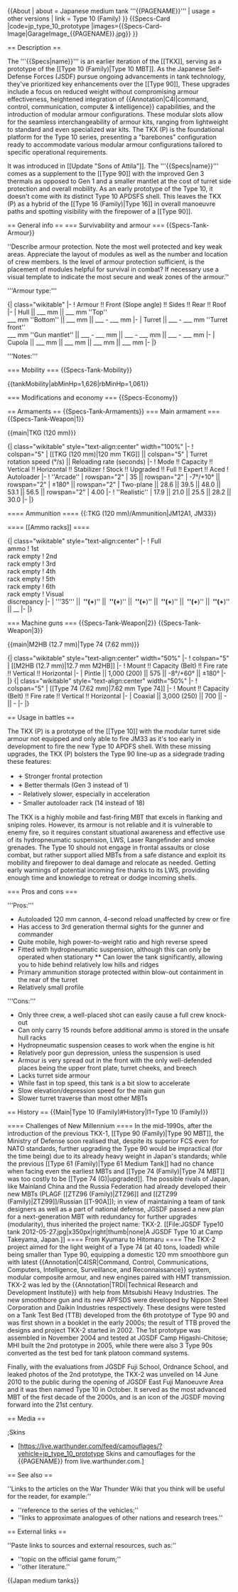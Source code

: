 {{About
| about = Japanese medium tank '''{{PAGENAME}}'''
| usage = other versions
| link = Type 10 (Family)
}}
{{Specs-Card
|code=jp_type_10_prototype
|images={{Specs-Card-Image|GarageImage_{{PAGENAME}}.jpg}}
}}

== Description ==
<!-- ''In the description, the first part should be about the history of the creation and combat usage of the vehicle, as well as its key features. In the second part, tell the reader about the ground vehicle in the game. Insert a screenshot of the vehicle, so that if the novice player does not remember the vehicle by name, he will immediately understand what kind of vehicle the article is talking about.'' -->
The '''{{Specs|name}}''' is an earlier iteration of the [[TKX]], serving as a prototype of the [[Type 10 (Family)|Type 10 MBT]]. As the Japanese Self-Defense Forces (JSDF) pursue ongoing advancements in tank technology, they've prioritized key enhancements over the [[Type 90]], These upgrades include a focus on reduced weight without compromising armour effectiveness, heightened integration of {{Annotation|C4I|command, control, communication, computer & intelligence}} capabilities, and the introduction of modular armour configurations. These modular slots allow for the seamless interchangeability of armour kits, ranging from lightweight to standard and even specialized war kits. The TKX (P) is the foundational platform for the Type 10 series, presenting a "barebones" configuration ready to accommodate various modular armour configurations tailored to specific operational requirements.

It was introduced in [[Update "Sons of Attila"]]. The '''{{Specs|name}}''' comes as a supplement to the [[Type 90]] with the improved Gen 3 thermals as opposed to Gen 1 and a smaller mantlet at the cost of turret side protection and overall mobility. As an early prototype of the Type 10, it doesn't come with its distinct Type 10 APDSFS shell. This leaves the TKX (P) as a hybrid of the [[Type 16 (Family)|Type 16]] in overall manoeuvre paths and spotting visibility with the firepower of a [[Type 90]].

== General info ==
=== Survivability and armour ===
{{Specs-Tank-Armour}}
<!-- ''Describe armour protection. Note the most well protected and key weak areas. Appreciate the layout of modules as well as the number and location of crew members. Is the level of armour protection sufficient, is the placement of modules helpful for survival in combat? If necessary use a visual template to indicate the most secure and weak zones of the armour.'' -->
''Describe armour protection. Note the most well protected and key weak areas. Appreciate the layout of modules as well as the number and location of crew members. Is the level of armour protection sufficient, is the placement of modules helpful for survival in combat? If necessary use a visual template to indicate the most secure and weak zones of the armour.''

'''Armour type:''' <!-- The types of armour present on the vehicle and their general locations -->
<!-- Example: * Rolled homogeneous armour (Front, Side, Rear, Hull roof)
* Cast homogeneous armour (Turret, Transmission area) -->

{| class="wikitable"
|-
! Armour !! Front (Slope angle) !! Sides !! Rear !! Roof
|-
| Hull || ___ mm || ___ mm ''Top'' <br> ___ mm ''Bottom'' || ___ mm || ___ - ___ mm
|-
| Turret || ___ - ___ mm ''Turret front'' <br> ___ mm ''Gun mantlet'' || ___ - ___ mm || ___ - ___ mm || ___ - ___ mm
|-
| Cupola || ___ mm || ___ mm || ___ mm || ___ mm
|-
|}

'''Notes:''' <!-- Any additional notes which the user needs to be aware of -->
<!-- Example: * Suspension wheels are 20 mm thick, tracks are 30 mm thick, and torsion bars are 60 mm thick. -->

=== Mobility ===
{{Specs-Tank-Mobility}}
<!-- ''Write about the mobility of the ground vehicle. Estimate the specific power and manoeuvrability, as well as the maximum speed forwards and backwards.'' -->

{{tankMobility|abMinHp=1,626|rbMinHp=1,061}}

=== Modifications and economy ===
{{Specs-Economy}}

== Armaments ==
{{Specs-Tank-Armaments}}
=== Main armament ===
{{Specs-Tank-Weapon|1}}
<!-- ''Give the reader information about the characteristics of the main gun. Assess its effectiveness in a battle based on the reloading speed, ballistics and the power of shells. Do not forget about the flexibility of the fire, that is how quickly the cannon can be aimed at the target, open fire on it and aim at another enemy. Add a link to the main article on the gun: <code><nowiki>{{main|Name of the weapon}}</nowiki></code>. Describe in general terms the ammunition available for the main gun. Give advice on how to use them and how to fill the ammunition storage.'' -->
{{main|TKG (120 mm)}}

{| class="wikitable" style="text-align:center" width="100%"
|-
! colspan="5" | [[TKG (120 mm)|120 mm TKG]] || colspan="5" | Turret rotation speed (°/s) || Reloading rate (seconds)
|-
! Mode !! Capacity !! Vertical !! Horizontal !! Stabilizer
! Stock !! Upgraded !! Full !! Expert !! Aced
! Autoloader
|-
! ''Arcade''
| rowspan="2" | 35 || rowspan="2" | -7°/+10° || rowspan="2" | ±180° || rowspan="2" | Two-plane || 28.6 || 39.5 || 48.0 || 53.1 || 56.5 || rowspan="2" | 4.00
|-
! ''Realistic''
| 17.9 || 21.0 || 25.5 || 28.2 || 30.0
|-
|}

==== Ammunition ====
{{:TKG (120 mm)/Ammunition|JM12A1, JM33}}

==== [[Ammo racks]] ====
<!-- [[File:Ammoracks_{{PAGENAME}}.png|right|thumb|x250px|[[Ammo racks]] of the {{PAGENAME}}]] -->
<!-- '''Last updated:''' -->
{| class="wikitable" style="text-align:center"
|-
! Full<br>ammo
! 1st<br>rack empty
! 2nd<br>rack empty
! 3rd<br>rack empty
! 4th<br>rack empty
! 5th<br>rack empty
! 6th<br>rack empty
! Visual<br>discrepancy
|-
| '''35''' || __&nbsp;''(+__)'' || __&nbsp;''(+__)'' || __&nbsp;''(+__)'' || __&nbsp;''(+__)'' || __&nbsp;''(+__)'' || __&nbsp;''(+__)'' || __
|-
|}

=== Machine guns ===
{{Specs-Tank-Weapon|2}}
{{Specs-Tank-Weapon|3}}
<!-- ''Offensive and anti-aircraft machine guns not only allow you to fight some aircraft but also are effective against lightly armoured vehicles. Evaluate machine guns and give recommendations on its use.'' -->
{{main|M2HB (12.7 mm)|Type 74 (7.62 mm)}}

{| class="wikitable" style="text-align:center" width="50%"
|-
! colspan="5" | [[M2HB (12.7 mm)|12.7 mm M2HB]]
|-
! Mount !! Capacity (Belt) !! Fire rate !! Vertical !! Horizontal
|-
| Pintle || 1,000 (200) || 575 || -8°/+60° || ±180°
|-
|}
{| class="wikitable" style="text-align:center" width="50%"
|-
! colspan="5" | [[Type 74 (7.62 mm)|7.62 mm Type 74]]
|-
! Mount !! Capacity (Belt) !! Fire rate !! Vertical !! Horizontal
|-
| Coaxial || 3,000 (250) || 700 || - || -
|-
|}

== Usage in battles ==
<!-- ''Describe the tactics of playing in the vehicle, the features of using vehicles in the team and advice on tactics. Refrain from creating a "guide" - do not impose a single point of view but instead give the reader food for thought. Describe the most dangerous enemies and give recommendations on fighting them. If necessary, note the specifics of the game in different modes (AB, RB, SB).'' -->
The TKX (P) is a prototype of the [[Type 10]] with the modular turret side armour not equipped and only able to fire JM33 as it's too early in development to fire the new Type 10 APDFS shell. With these missing upgrades, the TKX (P) bolsters the Type 90 line-up as a sidegrade trading these features:

* <big>+</big> Stronger frontal protection
* <big>+</big> Better thermals (Gen 3 instead of 1)
* <big>-</big> Relatively slower, especially in acceleration
* <big>-</big> Smaller autoloader rack (14 instead of 18)

The TKX is a highly mobile and fast-firing MBT that excels in flanking and sniping roles. However, its armour is not reliable and it is vulnerable to enemy fire, so it requires constant situational awareness and effective use of its hydropneumatic suspension, LWS, Laser Rangefinder and smoke grenades. The Type 10 should not engage in frontal assaults or close combat, but rather support allied MBTs from a safe distance and exploit its mobility and firepower to deal damage and relocate as needed. Getting early warnings of potential incoming fire thanks to its LWS, providing enough time and knowledge to retreat or dodge incoming shells.

=== Pros and cons ===
<!-- ''Summarise and briefly evaluate the vehicle in terms of its characteristics and combat effectiveness. Mark its pros and cons in a bulleted list. Try not to use more than 6 points for each of the characteristics. Avoid using categorical definitions such as "bad", "good" and the like - use substitutions with softer forms such as "inadequate" and "effective".'' -->

'''Pros:'''

* Autoloaded 120 mm cannon, 4-second reload unaffected by crew or fire
* Has access to 3rd generation thermal sights for the gunner and commander
* Quite mobile, high power-to-weight ratio and high reverse speed
* Fitted with hydropneumatic suspension, although this can only be operated when stationary
** Can lower the tank significantly, allowing you to hide behind relatively low hills and ridges
* Primary ammunition storage protected within blow-out containment in the rear of the turret
* Relatively small profile

'''Cons:'''

* Only three crew, a well-placed shot can easily cause a full crew knock-out
* Can only carry 15 rounds before additional ammo is stored in the unsafe hull racks
* Hydropneumatic suspension ceases to work when the engine is hit
* Relatively poor gun depression, unless the suspension is used
* Armour is very spread out in the front with the only well-defended places being the upper front plate, turret cheeks, and breech
* Lacks turret side armour
* While fast in top speed, this tank is a bit slow to accelerate
* Slow elevation/depression speed for the main gun
* Slower turret traverse than most other MBTs

== History ==
{{Main|Type 10 (Family)#History|l1=Type 10 (Family)}}
<!-- ''Describe the history of the creation and combat usage of the vehicle in more detail than in the introduction. If the historical reference turns out to be too long, take it to a separate article, taking a link to the article about the vehicle and adding a block "/History" (example: <nowiki>https://wiki.warthunder.com/(Vehicle-name)/History</nowiki>) and add a link to it here using the <code>main</code> template. Be sure to reference text and sources by using <code><nowiki><ref></ref></nowiki></code>, as well as adding them at the end of the article with <code><nowiki><references /></nowiki></code>. This section may also include the vehicle's dev blog entry (if applicable) and the in-game encyclopedia description (under <code><nowiki>=== In-game description ===</nowiki></code>, also if applicable).'' -->
==== Challenges of New Millennium ====
In the mid-1990s, after the introduction of the previous TKX-1, [[Type 90 (Family)|Type 90 MBT]], the Ministry of Defense soon realised that, despite its superior FCS even for NATO standards, further upgrading the Type 90 would be impractical (for the time being) due to its already heavy weight in Japan's standards; while the previous [[Type 61 (Family)|Type 61 Medium Tank]] had no chance when facing even the earliest MBTs and [[Type 74 (Family)|Type 74 MBT]] was too costly to be [[Type 74 (G)|upgraded]]. The possible rivals of Japan, like Mainland China and the Russia Federation had already developed their new MBTs (PLAGF [[ZTZ96 (Family)|ZTZ96]] and [[ZTZ99 (Family)|ZTZ99]]/Russian [[T-90A]]); in view of maintaining a team of tank designers as well as a part of national defense, JGSDF passed a new plan for a next-generation MBT with redundancy for further upgrades (modularity), thus inherited the project name: TKX-2.
[[File:JGSDF Type10 tank 2012-05-27.jpg|x350px|right|thumb|none|A JGSDF Type 10 at Camp Takeyama, Japan.]]
==== From Kyumaru to Hitomaru ====
The TKX-2 project aimed for the light weight of a Type 74 (at 40 tons, loaded) while being smaller than Type 90, equipping a domestic 120 mm smoothbore gun with latest {{Annotation|C4ISR|Command, Control, Communications, Computers, Intelligence, Surveillance, and Reconnaissance}} system, modular composite armour, and new engines paired with HMT transmission. TKX-2 was led by the {{Annotation|TRDI|Technical Research and Development Institute}} with help from Mitsubishi Heavy Industries. The new smoothbore gun and its new APFSDS were developed by Nippon Steel Corporation and Daikin Industries respectively. These designs were tested on a Tank Test Bed (TTB) developed from the 6th prototype of Type 90 and was first shown in a booklet in the early 2000s; the result of TTB proved the designs and project TKX-2 started in 2002. The 1st prototype was assembled in November 2004 and tested at JGSDF Camp Higashi-Chitose; MHI built the 2nd prototype in 2005, while there were also 3 Type 90s converted as the test bed for tank platoon command systems.

Finally, with the evaluations from JGSDF Fuji School, Ordnance School, and leaked photos of the 2nd prototype, the TKX-2 was unveiled on 14 June 2010 to the public during the opening of JGSDF East Fuji Manoeuvre Area and it was then named Type 10 in October. It served as the most advanced MBT of the first decade of the 2000s, and is an icon of the JGSDF moving forward into the 21st century.

== Media ==
<!-- ''Excellent additions to the article would be video guides, screenshots from the game, and photos.'' -->

;Skins

* [https://live.warthunder.com/feed/camouflages/?vehicle=jp_type_10_prototype Skins and camouflages for the {{PAGENAME}} from live.warthunder.com.]

== See also ==
<!-- ''Links to the articles on the War Thunder Wiki that you think will be useful for the reader, for example:''
* ''reference to the series of the vehicles;''
* ''links to approximate analogues of other nations and research trees.'' -->
''Links to the articles on the War Thunder Wiki that you think will be useful for the reader, for example:''

* ''reference to the series of the vehicles;''
* ''links to approximate analogues of other nations and research trees.''

== External links ==
<!-- ''Paste links to sources and external resources, such as:''
* ''topic on the official game forum;''
* ''other literature.'' -->
''Paste links to sources and external resources, such as:''

* ''topic on the official game forum;''
* ''other literature.''

{{Japan medium tanks}}